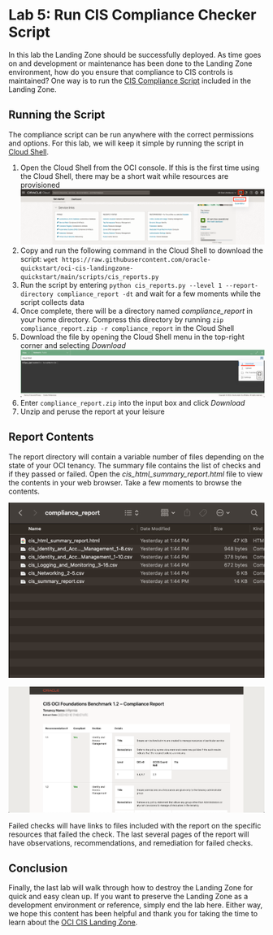 # Lab 5: Run CIS Compliance Checker Script

In this lab the Landing Zone should be successfully deployed. As time goes on and development or maintenance has been done to the Landing Zone environment, how do you ensure that compliance to CIS controls is maintained? One way is to run the [CIS Compliance Script](https://github.com/oracle-quickstart/oci-cis-landingzone-quickstart/blob/main/compliance-script.md) included in the Landing Zone.

## Running the Script

The compliance script can be run anywhere with the correct permissions and options. For this lab, we will keep it simple by running the script in [Cloud Shell](https://docs.oracle.com/en-us/iaas/Content/API/Concepts/devcloudshellintro.htm#Cloud_Shell).

1. Open the Cloud Shell from the OCI console. If this is the first time using the Cloud Shell, there may be a short wait while resources are provisioned ![Cloud Shell Icon](images/cloud_shell.png "Cloud Shell Location")
2. Copy and run the following command in the Cloud Shell to download the script: `wget https://raw.githubusercontent.com/oracle-quickstart/oci-cis-landingzone-quickstart/main/scripts/cis_reports.py`
3. Run the script by entering `python cis_reports.py --level 1 --report-directory compliance_report -dt` and wait for a few moments while the script collects data
4. Once complete, there will be a directory named *compliance_report* in your home directory. Compress this directory by running `zip compliance_report.zip -r compliance_report` in the Cloud Shell
5. Download the file by opening the Cloud Shell menu in the top-right corner and selecting *Download* ![Cloud Shell Menu](images/compliance_download-1.png "Cloud Shell Menu")
6. Enter `compliance_report.zip` into the input box and click *Download*
7. Unzip and peruse the report at your leisure

## Report Contents

The report directory will contain a variable number of files depending on the state of your OCI tenancy. The summary file contains the list of checks and if they passed or failed. Open the *cis_html_summary_report.html* file to view the contents in your web browser. Take a few moments to browse the contents.

![Report Directory](images/report_contents.png "Report directory content")

![Summary Report](images/summary_report.png "Summary report")

Failed checks will have links to files included with the report on the specific resources that failed the check. The last several pages of the report will have observations, recommendations, and remediation for failed checks.

## Conclusion

Finally, the last lab will walk through how to destroy the Landing Zone for quick and easy clean up. If you want to preserve the Landing Zone as a development environment or reference, simply end the lab here. Either way, we hope this content has been helpful and thank you for taking the time to learn about the [OCI CIS Landing Zone](https://github.com/oracle-quickstart/oci-cis-landingzone-quickstart).
